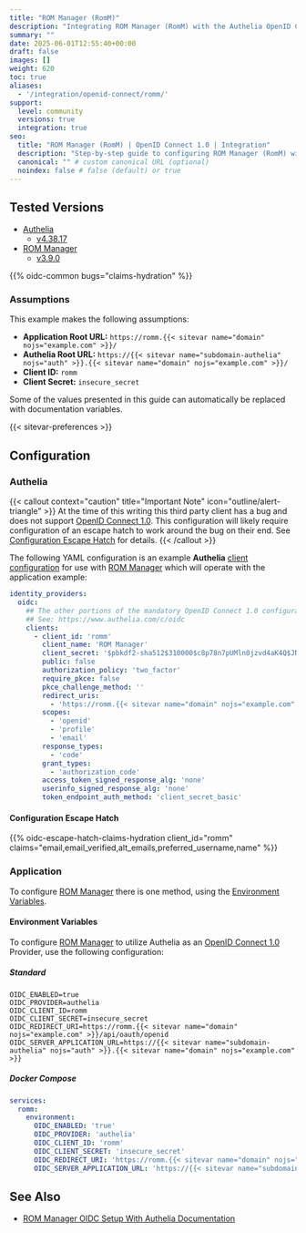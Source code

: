 ```yaml
---
title: "ROM Manager (RomM)"
description: "Integrating ROM Manager (RomM) with the Authelia OpenID Connect 1.0 Provider."
summary: ""
date: 2025-06-01T12:55:40+00:00
draft: false
images: []
weight: 620
toc: true
aliases:
  - '/integration/openid-connect/romm/'
support:
  level: community
  versions: true
  integration: true
seo:
  title: "ROM Manager (RomM) | OpenID Connect 1.0 | Integration"
  description: "Step-by-step guide to configuring ROM Manager (RomM) with OpenID Connect 1.0 for secure SSO. Enhance your login flow using Authelia’s modern identity management."
  canonical: "" # custom canonical URL (optional)
  noindex: false # false (default) or true
---
```


## Tested Versions

- [Authelia]
  - [v4.38.17](https://github.com/authelia/authelia/releases/tag/v4.38.17)
- [ROM Manager]
  - [v3.9.0](https://github.com/rommapp/romm/releases/tag/3.9.0)

{{% oidc-common bugs="claims-hydration" %}}

### Assumptions

This example makes the following assumptions:

- __Application Root URL:__ `https://romm.{{< sitevar name="domain" nojs="example.com" >}}/`
- __Authelia Root URL:__ `https://{{< sitevar name="subdomain-authelia" nojs="auth" >}}.{{< sitevar name="domain" nojs="example.com" >}}/`
- __Client ID:__ `romm`
- __Client Secret:__ `insecure_secret`

Some of the values presented in this guide can automatically be replaced with documentation variables.

{{< sitevar-preferences >}}

## Configuration

### Authelia

{{< callout context="caution" title="Important Note" icon="outline/alert-triangle" >}}
At the time of this writing this third party client has a bug and does not support [OpenID Connect 1.0](https://openid.net/specs/openid-connect-core-1_0.html). This
configuration will likely require configuration of an escape hatch to work around the bug on their end. See
[Configuration Escape Hatch](#configuration-escape-hatch) for details.
{{< /callout >}}

The following YAML configuration is an example __Authelia__ [client configuration] for use with [ROM Manager] which will
operate with the application example:

```yaml {title="configuration.yml"}
identity_providers:
  oidc:
    ## The other portions of the mandatory OpenID Connect 1.0 configuration go here.
    ## See: https://www.authelia.com/c/oidc
    clients:
      - client_id: 'romm'
        client_name: 'ROM Manager'
        client_secret: '$pbkdf2-sha512$310000$c8p78n7pUMln0jzvd4aK4Q$JNRBzwAo0ek5qKn50cFzzvE9RXV88h1wJn5KGiHrD0YKtZaR/nCb2CJPOsKaPK0hjf.9yHxzQGZziziccp6Yng'  # The digest of 'insecure_secret'.
        public: false
        authorization_policy: 'two_factor'
        require_pkce: false
        pkce_challenge_method: ''
        redirect_uris:
          - 'https://romm.{{< sitevar name="domain" nojs="example.com" >}}/api/oauth/openid'
        scopes:
          - 'openid'
          - 'profile'
          - 'email'
        response_types:
          - 'code'
        grant_types:
          - 'authorization_code'
        access_token_signed_response_alg: 'none'
        userinfo_signed_response_alg: 'none'
        token_endpoint_auth_method: 'client_secret_basic'
```

#### Configuration Escape Hatch

{{% oidc-escape-hatch-claims-hydration client_id="romm" claims="email,email_verified,alt_emails,preferred_username,name" %}}

### Application

To configure [ROM Manager] there is one method, using the [Environment Variables](#environment-variables).

#### Environment Variables

To configure [ROM Manager] to utilize Authelia as an [OpenID Connect 1.0] Provider, use the following configuration:

##### Standard

```shell {title=".env"}
OIDC_ENABLED=true
OIDC_PROVIDER=authelia
OIDC_CLIENT_ID=romm
OIDC_CLIENT_SECRET=insecure_secret
OIDC_REDIRECT_URI=https://romm.{{< sitevar name="domain" nojs="example.com" >}}/api/oauth/openid
OIDC_SERVER_APPLICATION_URL=https://{{< sitevar name="subdomain-authelia" nojs="auth" >}}.{{< sitevar name="domain" nojs="example.com" >}}
```

##### Docker Compose

```yaml {title="compose.yml"}
services:
  romm:
    environment:
      OIDC_ENABLED: 'true'
      OIDC_PROVIDER: 'authelia'
      OIDC_CLIENT_ID: 'romm'
      OIDC_CLIENT_SECRET: 'insecure_secret'
      OIDC_REDIRECT_URI: 'https://romm.{{< sitevar name="domain" nojs="example.com" >}}/api/oauth/openid'
      OIDC_SERVER_APPLICATION_URL: 'https://{{< sitevar name="subdomain-authelia" nojs="auth" >}}.{{< sitevar name="domain" nojs="example.com" >}}'
```

## See Also

- [ROM Manager OIDC Setup With Authelia Documentation](https://docs.romm.app/latest/OIDC-Guides/OIDC-Setup-With-Authelia/)

[Authelia]: https://www.authelia.com
[ROM Manager]: https://romm.app/
[OpenID Connect 1.0]: ../../../openid-connect/introduction.md
[client configuration]: ../../../../configuration/identity-providers/openid-connect/clients.md
